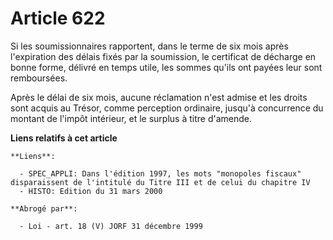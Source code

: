# Article 622

Si les soumissionnaires rapportent, dans le terme de six mois après l'expiration des délais fixés par la soumission, le
certificat de décharge en bonne forme, délivré en temps utile, les sommes qu'ils ont payées leur sont remboursées.

Après le délai de six mois, aucune réclamation n'est admise et les droits sont acquis au Trésor, comme perception ordinaire,
jusqu'à concurrence du montant de l'impôt intérieur, et le surplus à titre d'amende.

**Liens relatifs à cet article**

	**Liens**:

	  - SPEC_APPLI: Dans l'édition 1997, les mots "monopoles fiscaux" disparaissent de l'intitulé du Titre III et de celui du chapitre IV
	  - HISTO: Edition du 31 mars 2000

	**Abrogé par**:

	  - Loi - art. 18 (V) JORF 31 décembre 1999
